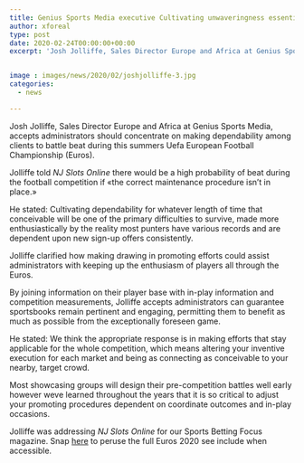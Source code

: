 ```yaml
---
title: Genius Sports Media executive Cultivating unwaveringness essential for Euros success
author: xforeal 
type: post
date: 2020-02-24T00:00:00+00:00
excerpt: 'Josh Jolliffe, Sales Director Europe and Africa at Genius Sports Media, accepts administrators should concentrate on making unwaveringness among clients to battle beat during this summers Uefa European Football Championship (Euros) '


image : images/news/2020/02/joshjolliffe-3.jpg
categories:
  - news

---
```

Josh Jolliffe, Sales Director Europe and Africa at Genius Sports Media, accepts administrators should concentrate on making dependability among clients to battle beat during this summers Uefa European Football Championship (Euros). 

Jolliffe told _NJ Slots Online_ there would be a high probability of beat during the football competition if &#171;the correct maintenance procedure isn&#8217;t in place.&#187; 

He stated: Cultivating dependability for whatever length of time that conceivable will be one of the primary difficulties to survive, made more enthusiastically by the reality most punters have various records and are dependent upon new sign-up offers consistently. 

Jolliffe clarified how making drawing in promoting efforts could assist administrators with keeping up the enthusiasm of players all through the Euros. 

By joining information on their player base with in-play information and competition measurements, Jolliffe accepts administrators can guarantee sportsbooks remain pertinent and engaging, permitting them to benefit as much as possible from the exceptionally foreseen game. 

He stated: We think the appropriate response is in making efforts that stay applicable for the whole competition, which means altering your inventive execution for each market and being as connecting as conceivable to your nearby, target crowd. 

Most showcasing groups will design their pre-competition battles well early however weve learned throughout the years that it is so critical to adjust your promoting procedures dependent on coordinate outcomes and in-play occasions. 

Jolliffe was addressing _NJ Slots Online_ for our Sports Betting Focus magazine. Snap [here][1] to peruse the full Euros 2020 see include when accessible.

 [1]: #